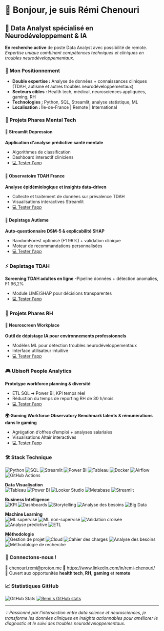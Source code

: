 # 👋 Bonjour, je suis Rémi Chenouri

## 🧠 Data Analyst spécialisé en Neurodéveloppement & IA

**En recherche active** de poste Data Analyst avec possibilité de remote.
*Expertise unique combinant compétences techniques et cliniques en troubles neurodéveloppementaux.*

### 🎯 Mon Positionnement
- **Double expertise :** Analyse de données + connaissances cliniques (TDAH, autisme et autres troubles neurodéveloppementaux)
- **Secteurs cibles :** Health tech, médical, neurosciences appliquées, gaming, RH
- **Technologies :** Python, SQL, Streamlit, analyse statistique, ML
- **Localisation :** Île-de-France | Remote | International

### 💼 Projets Phares Mental Tech

#### 📱 Streamlit Depression
**Application d'analyse prédictive santé mentale**
- Algorithmes de classification
- Dashboard interactif cliniciens
- [💻 Tester l'app](https://depistage-depression.streamlit.app/)

#### 🔬 Observatoire TDAH France
**Analyse épidémiologique et insights data-driven**
- Collecte et traitement de données sur prévalence TDAH
- Visualisations interactives Streamlit
- [💻 Tester l'app](https://observatoire-tdah-france.streamlit.app/)

#### 🧠 Depistage Autisme
**Auto-questionnaire DSM-5 & explicabilité SHAP**
- RandomForest optimisé (F1 96%) + validation clinique
- Moteur de recommandations personnalisées
- [💻 Tester l'app](https://neuroscreen-workplace.streamlit.app/)

### ⚡ Depistage TDAH
**Screening TDAH adultes en ligne**
-Pipeline données + détection anomalies, F1 96,2%
- Module LIME/SHAP pour décisions transparentes
- [💻 Tester l'app](https://depistage-tdah.streamlit.app/à)

### 💼 Projets Phares RH

#### 🧩 Neuroscreen Workplace
**Outil de dépistage IA pour environnements professionnels**
- Modèles ML pour détection troubles neurodéveloppementaux
- Interface utilisateur intuitive
- [💻 Tester l'app](https://neuroscreen-workplace.streamlit.app/)

### 🎮 Ubisoft People Analytics
**Prototype workforce planning & diversité**
- ETL SQL ➜ Power BI, KPI temps réel
- Réduction du temps de reporting RH de 30 h/mois
- [💻 Tester l'app](https://ubisoftpeopleanalytics.streamlit.app/)

**🌍 Gaming Workforce Observatory**
**Benchmark talents & rémunérations dans le gaming**
- Agrégation d’offres d’emploi + analyses salariales
- Visualisations Altair interactives
- [💻 Tester l'app](https://gaming-workforce-observatory.streamlit.app/)


### 🛠️ Stack Technique

![Python](https://img.shields.io/badge/Python-3.10-blue?logo=python)
![SQL](https://img.shields.io/badge/SQL-PostgreSQL-blue?logo=postgresql)
![Streamlit](https://img.shields.io/badge/Streamlit-🦩-ff4b4b)
![Power BI](https://img.shields.io/badge/Power_BI-Data-yellow?logo=powerbi)
![Tableau](https://img.shields.io/badge/Tableau-Analytics-blue?logo=tableau)
![Docker](https://img.shields.io/badge/Docker-Container-blue?logo=docker)
![Airflow](https://img.shields.io/badge/Airflow-Orchestration-lightblue?logo=apache%20airflow)
![GitHub Actions](https://img.shields.io/badge/CI/CD-GitHub_Actions-black?logo=github)

**Data Visualisation**  
![Tableau](https://img.shields.io/badge/Tableau-E97627?style=for-the-badge&logo=Tableau&logoColor=white)
![Power BI](https://img.shields.io/badge/Power_BI-Data-yellow?style=for-the-badge&logo=powerbi&logoColor=white)
![Looker Studio](https://img.shields.io/badge/Looker_Studio-00ACC1?style=for-the-badge&logo=Google-Data-Studio&logoColor=white)
![Metabase](https://img.shields.io/badge/Metabase-00B4AA?style=for-the-badge&logo=Metabase&logoColor=white)
![Streamlit](https://img.shields.io/badge/Streamlit-FF4B4B?style=for-the-badge&logo=streamlit&logoColor=white)

**Business Intelligence**  
![KPI](https://img.shields.io/badge/Key_Performance_Indicators-0066CC?style=for-the-badge&logo=simpleanalytics&logoColor=white)
![Dashboards](https://img.shields.io/badge/Dashboards-593196?style=for-the-badge&logo=grafana&logoColor=white)
![Storytelling](https://img.shields.io/badge/Storytelling-FF6F00?style=for-the-badge&logo=storyblok&logoColor=white)
![Analyse des besoins](https://img.shields.io/badge/Analyse_des_besoins-1E90FF?style=for-the-badge&logo=Jira&logoColor=white)
![Big Data](https://img.shields.io/badge/Big_Data-007ACC?style=for-the-badge&logo=Hadoop&logoColor=white)

**Machine Learning**  
![ML supervisé](https://img.shields.io/badge/ML_supervisé-003366?style=for-the-badge&logo=TensorFlow&logoColor=white)
![ML non-supervisé](https://img.shields.io/badge/ML_non_supervisé-EE4C2C?style=for-the-badge&logo=pytorch&logoColor=white)
![Validation croisée](https://img.shields.io/badge/Validation_croisée-4B0082?style=for-the-badge&logo=scikitlearn&logoColor=white)
![Analyse prédictive](https://img.shields.io/badge/Analyse_prédictive-008080?style=for-the-badge&logo=keras&logoColor=white)
![ETL](https://img.shields.io/badge/ETL-FFA500?style=for-the-badge&logo=dbt&logoColor=white)

**Méthodologie**  
![Gestion de projet](https://img.shields.io/badge/Gestion_de_projet-00838F?style=for-the-badge&logo=Asana&logoColor=white)
![Cloud](https://img.shields.io/badge/Cloud_Computing-228B22?style=for-the-badge&logo=Amazon-AWS&logoColor=white)
![Cahier des charges](https://img.shields.io/badge/Cahier_des_charges-DAA520?style=for-the-badge&logo=Confluence&logoColor=white)
![Analyse des besoins](https://img.shields.io/badge/Analyse_des_besoins-FFB300?style=for-the-badge&logo=Trello&logoColor=white)
![Méthodologie de recherche](https://img.shields.io/badge/Méthodologie_recherche-483D8B?style=for-the-badge&logo=ResearchGate&logoColor=white)





### 🤝 Connectons-nous !
📧 chenouri.remi@proton.me
💼 https://www.linkedin.com/in/remi-chenouri/
📱 Ouvert aux opportunités **health tech**, **RH**, **gaming** et **remote**

### 📈 Statistiques GitHub
![GitHub Stats](https://github-readme-stats.vercel.app/api?username=remichenouri&show_icons=true&theme=default)
[![Remi's GitHub stats](https://github-readme-stats.vercel.app/api?username=remichenouri&show_icons=true&theme=react)](https://github.com/remichenouri)

---
*💡 Passionné par l'intersection entre data science et neurosciences, je transforme les données cliniques en insights actionnables pour améliorer le diagnostic et le suivi des troubles neurodéveloppementaux.*

